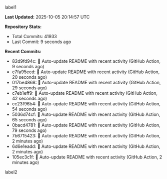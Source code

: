 
label1 
<!-- ACTIVITY_START -->
**Last Updated:** 2025-10-05 20:14:57 UTC

**Repository Stats:**
- Total Commits: 41933
- Last Commit: 9 seconds ago

**Recent Commits:**
- 82d9fd94c: 🤖 Auto-update README with recent activity (GitHub Action, 9 seconds ago)
- c7fa95ecd: 🤖 Auto-update README with recent activity (GitHub Action, 20 seconds ago)
- 017be4868: 🤖 Auto-update README with recent activity (GitHub Action, 29 seconds ago)
- c7eb1eff9: 🤖 Auto-update README with recent activity (GitHub Action, 42 seconds ago)
- cc23f96b4: 🤖 Auto-update README with recent activity (GitHub Action, 54 seconds ago)
- 5036d74cf: 🤖 Auto-update README with recent activity (GitHub Action, 65 seconds ago)
- 0bacd4781: 🤖 Auto-update README with recent activity (GitHub Action, 79 seconds ago)
- 7b6715423: 🤖 Auto-update README with recent activity (GitHub Action, 2 minutes ago)
- 6d6e1eadd: 🤖 Auto-update README with recent activity (GitHub Action, 2 minutes ago)
- 105ec3c1f: 🤖 Auto-update README with recent activity (GitHub Action, 2 minutes ago)
<!-- ACTIVITY_END -->

label2
